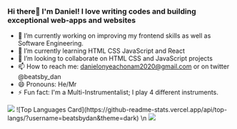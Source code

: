 ### Hi there👋 I'm Daniel! I love writing codes and building exceptional web-apps and websites

- 🔭 I’m currently working on improving my frontend skills as well as Software Engineering.
- 🌱 I’m currently learning HTML CSS JavaScript and React
- 👯 I’m looking to collaborate on HTML CSS and JavaScript projects
- 📫 How to reach me: danielonyeachonam2020@gmail.com or on twitter @beatsby_dan
- 😄 Pronouns: He/Mr
- ⚡ Fun fact: I'm a Multi-Instrumentalist; I play 4 different instruments.

<img src="https://github-readme-stats.vercel.app/api?username=beatsbydan&show_icons=true&theme=dark"/>
![Top Languages Card](https://github-readme-stats.vercel.app/api/top-langs/?username=beatsbydan&theme=dark)
\n <img src="https://github-readme-streak-stats.herokuapp.com/?user=beatsbydan&theme=dark"/>
